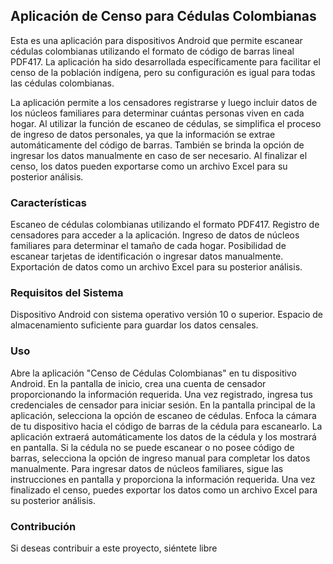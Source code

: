 ## Aplicación de Censo para Cédulas Colombianas
Esta es una aplicación para dispositivos Android que permite escanear cédulas colombianas utilizando el formato de código de barras lineal PDF417. La aplicación ha sido desarrollada específicamente para facilitar el censo de la población indígena, pero su configuración es igual para todas las cédulas colombianas.

La aplicación permite a los censadores registrarse y luego incluir datos de los núcleos familiares para determinar cuántas personas viven en cada hogar. Al utilizar la función de escaneo de cédulas, se simplifica el proceso de ingreso de datos personales, ya que la información se extrae automáticamente del código de barras. También se brinda la opción de ingresar los datos manualmente en caso de ser necesario. Al finalizar el censo, los datos pueden exportarse como un archivo Excel para su posterior análisis.

### Características
Escaneo de cédulas colombianas utilizando el formato PDF417.
Registro de censadores para acceder a la aplicación.
Ingreso de datos de núcleos familiares para determinar el tamaño de cada hogar.
Posibilidad de escanear tarjetas de identificación o ingresar datos manualmente.
Exportación de datos como un archivo Excel para su posterior análisis.
### Requisitos del Sistema
Dispositivo Android con sistema operativo versión 10 o superior.
Espacio de almacenamiento suficiente para guardar los datos censales.

### Uso
Abre la aplicación "Censo de Cédulas Colombianas" en tu dispositivo Android.
En la pantalla de inicio, crea una cuenta de censador proporcionando la información requerida.
Una vez registrado, ingresa tus credenciales de censador para iniciar sesión.
En la pantalla principal de la aplicación, selecciona la opción de escaneo de cédulas.
Enfoca la cámara de tu dispositivo hacia el código de barras de la cédula para escanearlo.
La aplicación extraerá automáticamente los datos de la cédula y los mostrará en pantalla.
Si la cédula no se puede escanear o no posee código de barras, selecciona la opción de ingreso manual para completar los datos manualmente.
Para ingresar datos de núcleos familiares, sigue las instrucciones en pantalla y proporciona la información requerida.
Una vez finalizado el censo, puedes exportar los datos como un archivo Excel para su posterior análisis.
### Contribución
Si deseas contribuir a este proyecto, siéntete libre
